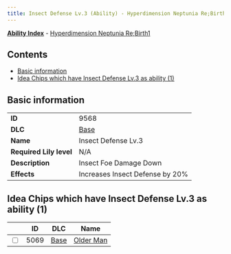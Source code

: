 ```yaml
---
title: Insect Defense Lv.3 (Ability) - Hyperdimension Neptunia Re;Birth1
---
```


[**Ability Index**](/neptunia/rb1/ability/index.html) - [Hyperdimension Neptunia Re;Birth1](/neptunia/rb1)

## Contents

- [Basic information](#basic-information)
- [Idea Chips which have Insect Defense Lv.3 as ability (1)](#idea-chips-which-have-insect-defense-lv3-as-ability-1)

## Basic information

|   |   |
| -- | -- |
| **ID** | 9568 |
| **DLC** | [Base](/neptunia/rb1/dlc/1-base.html) |
| **Name** | Insect Defense Lv.3 |
| **Required Lily level** | N/A |
| **Description** | Insect Foe Damage Down |
| **Effects** | Increases Insect Defense by 20% |


## Idea Chips which have Insect Defense Lv.3 as ability (1)

|    | ID | DLC | Name |
| -- | -- | --- | ---- |
| <input type="checkbox" id="rb1-item-1-5069" class="trackbox" /> | 5069 | [Base](/neptunia/rb1/dlc/1-base.html) | [Older Man](/neptunia/rb1/item/1-5069-older-man.html) |
